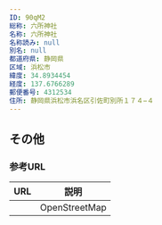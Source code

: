```yaml
---
ID: 90qM2
総称: 六所神社
名称: 六所神社
名称読み: null
別名: null
都道府県: 静岡県
区域: 浜松市
緯度: 34.8934454
経度: 137.6766289
郵便番号: 4312534
住所: 静岡県浜松市浜名区引佐町別所１７４−４
---
```


## その他

### 参考URL

| URL | 説明          |
| --- | ------------- |
|     | OpenStreetMap |
